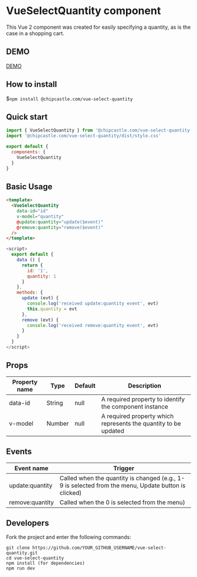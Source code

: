 # VueSelectQuantity component

This Vue 2 component was created for easily specifying a quantity, as is the case in a shopping cart.

## DEMO

[DEMO](https://www.github.com/chip/vue-select-quantity/Demo.vue)

## How to install

$```npm install @chipcastle.com/vue-select-quantity```


## Quick start

```javascript
import { VueSelectQuantity } from '@chipcastle.com/vue-select-quantity'
import '@chipcastle.com/vue-select-quantity/dist/style.css'

export default {
  components: {
    VueSelectQuantity
  }
}
```

## Basic Usage

```html
<template>
  <VueSelectQuantity
    data-id="id"
    v-model="quantity"
    @update:quantity="update($event)"
    @remove:quantity="remove($event)"
  />
</template>
```

```javascript
<script>
  export default {
    data () {
      return {
        id: '1',
        quantity: 1
      }
    },
    methods: {
      update (evt) {
        console.log('received update:quantity event', evt)
        this.quantity = evt
      },
      remove (evt) {
        console.log('received remove:quantity event', evt)
      }
    }
  }
</script>
```

## Props

| Property name | Type | Default | Description |
| ------------- | ---- | ------- | ----------- |
| data-id | String | null | A required property to identify the component instance |
| v-model | Number | null | A required property which represents the quantity to be updated |

## Events

| Event name | Trigger |
| ------------- | ---- |
| update:quantity | Called when the quantity is changed (e.g., 1-9 is selected from the menu, Update button is clicked) |
| remove:quantity | Called when the 0 is selected from the menu) |

## Developers

Fork the project and enter the following commands:

    git clone https://github.com/YOUR_GITHUB_USERNAME/vue-select-quantity.git
    cd vue-select-quantity
    npm install (for dependencies)
    npm run dev
